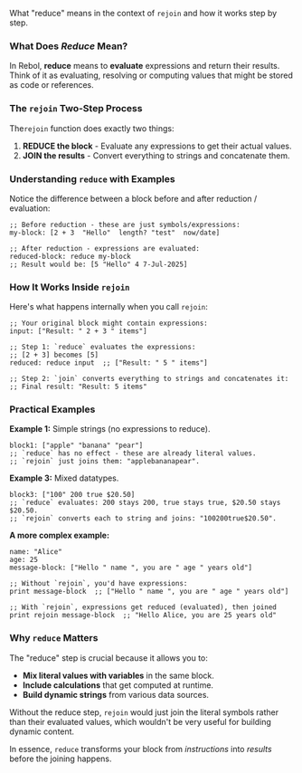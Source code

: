 What "reduce" means in the context of `rejoin` and how it works step by step.

### What Does *Reduce* Mean?

In Rebol, **reduce** means to **evaluate** expressions and return their results.
Think of it as evaluating, resolving or computing values that might be stored as code or references.

### The `rejoin` Two-Step Process

The`rejoin` function does exactly two things:

1. **REDUCE the block** - Evaluate any expressions to get their actual values.
2. **JOIN the results** - Convert everything to strings and concatenate them.

### Understanding `reduce` with Examples

Notice the difference between a block before and after reduction / evaluation:

```rebol
;; Before reduction - these are just symbols/expressions:
my-block: [2 + 3  "Hello"  length? "test"  now/date]

;; After reduction - expressions are evaluated:
reduced-block: reduce my-block
;; Result would be: [5 "Hello" 4 7-Jul-2025]
```

### How It Works Inside `rejoin`

Here's what happens internally when you call `rejoin`:

```rebol
;; Your original block might contain expressions:
input: ["Result: " 2 + 3 " items"]

;; Step 1: `reduce` evaluates the expressions:
;; [2 + 3] becomes [5]
reduced: reduce input  ;; ["Result: " 5 " items"]

;; Step 2: `join` converts everything to strings and concatenates it:
;; Final result: "Result: 5 items"
```

### Practical Examples

**Example 1:** Simple strings (no expressions to reduce).

```rebol
block1: ["apple" "banana" "pear"]
;; `reduce` has no effect - these are already literal values.
;; `rejoin` just joins them: "applebananapear".
```

**Example 3:** Mixed datatypes.

```rebol
block3: ["100" 200 true $20.50]
;; `reduce` evaluates: 200 stays 200, true stays true, $20.50 stays $20.50.
;; `rejoin` converts each to string and joins: "100200true$20.50".
```

**A more complex example:**

```rebol
name: "Alice"
age: 25
message-block: ["Hello " name ", you are " age " years old"]

;; Without `rejoin`, you'd have expressions:
print message-block  ;; ["Hello " name ", you are " age " years old"]

;; With `rejoin`, expressions get reduced (evaluated), then joined
print rejoin message-block  ;; "Hello Alice, you are 25 years old"
```

### Why `reduce` Matters

The "reduce" step is crucial because it allows you to:

* **Mix literal values with variables** in the same block.
* **Include calculations** that get computed at runtime.
* **Build dynamic strings** from various data sources.

Without the reduce step, `rejoin` would just join the literal symbols rather than their evaluated values, which wouldn't be very useful for building dynamic content.

In essence, `reduce` transforms your block from *instructions* into *results*  before the joining happens.
